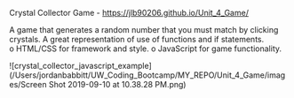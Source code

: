Crystal Collector Game - https://jlb90206.github.io/Unit_4_Game/ 

A game that generates a random number that you must match by clicking crystals. A great representation of use of functions and if statements.  
o	HTML/CSS for framework and style.
o	JavaScript for game functionality.

![crystal_collector_javascript_example](/Users/jordanbabbitt/UW_Coding_Bootcamp/MY_REPO/Unit_4_Game/images/Screen Shot 2019-09-10 at 10.38.28 PM.png)

